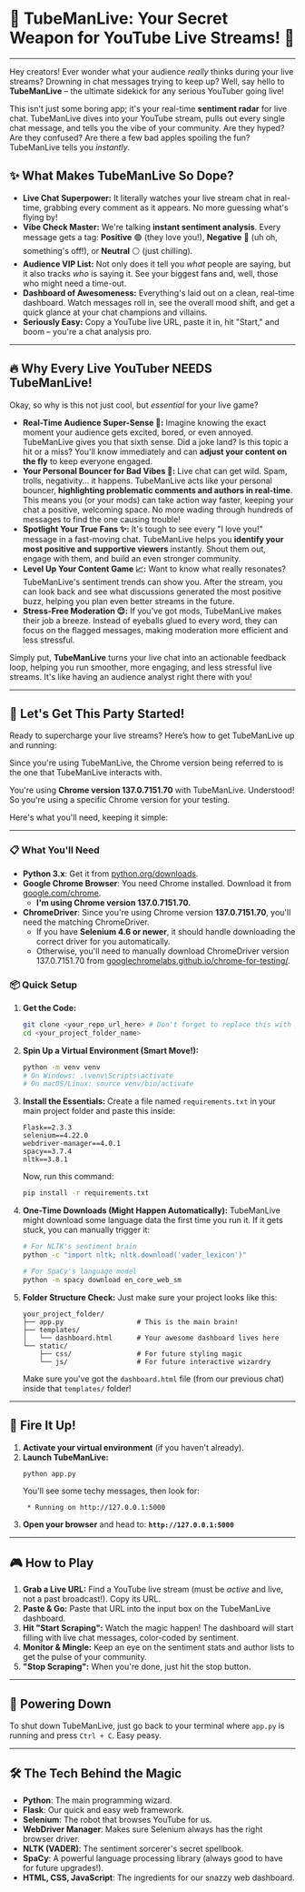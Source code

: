 # 🚀 TubeManLive: Your Secret Weapon for YouTube Live Streams\! 🚀

-----

Hey creators\! Ever wonder what your audience *really* thinks during your live streams? Drowning in chat messages trying to keep up? Well, say hello to **TubeManLive** – the ultimate sidekick for any serious YouTuber going live\!

This isn't just some boring app; it's your real-time **sentiment radar** for live chat. TubeManLive dives into your YouTube stream, pulls out every single chat message, and tells you the vibe of your community. Are they hyped? Are they confused? Are there a few bad apples spoiling the fun? TubeManLive tells you *instantly*.

## ✨ What Makes TubeManLive So Dope?

  * **Live Chat Superpower:** It literally watches your live stream chat in real-time, grabbing every comment as it appears. No more guessing what's flying by\!
  * **Vibe Check Master:** We're talking **instant sentiment analysis**. Every message gets a tag: **Positive** 🟢 (they love you\!), **Negative** 🔴 (uh oh, something's off\!), or **Neutral** ⚪ (just chilling).
  * **Audience VIP List:** Not only does it tell you *what* people are saying, but it also tracks *who* is saying it. See your biggest fans and, well, those who might need a time-out.
  * **Dashboard of Awesomeness:** Everything's laid out on a clean, real-time dashboard. Watch messages roll in, see the overall mood shift, and get a quick glance at your chat champions and villains.
  * **Seriously Easy:** Copy a YouTube live URL, paste it in, hit "Start," and boom – you're a chat analysis pro.

-----

## 🔥 Why Every Live YouTuber NEEDS TubeManLive\!

Okay, so why is this not just cool, but *essential* for your live game?

  * **Real-Time Audience Super-Sense 🧠:** Imagine knowing the exact moment your audience gets excited, bored, or even annoyed. TubeManLive gives you that sixth sense. Did a joke land? Is this topic a hit or a miss? You'll know immediately and can **adjust your content on the fly** to keep everyone engaged.
  * **Your Personal Bouncer for Bad Vibes 🚫:** Live chat can get wild. Spam, trolls, negativity... it happens. TubeManLive acts like your personal bouncer, **highlighting problematic comments and authors in real-time**. This means you (or your mods) can take action way faster, keeping your chat a positive, welcoming space. No more wading through hundreds of messages to find the one causing trouble\!
  * **Spotlight Your True Fans ✨:** It's tough to see every "I love you\!" message in a fast-moving chat. TubeManLive helps you **identify your most positive and supportive viewers** instantly. Shout them out, engage with them, and build an even stronger community.
  * **Level Up Your Content Game 📈:** Want to know what really resonates? TubeManLive's sentiment trends can show you. After the stream, you can look back and see what discussions generated the most positive buzz, helping you plan even better streams in the future.
  * **Stress-Free Moderation 😌:** If you've got mods, TubeManLive makes their job a breeze. Instead of eyeballs glued to every word, they can focus on the flagged messages, making moderation more efficient and less stressful.

Simply put, **TubeManLive** turns your live chat into an actionable feedback loop, helping you run smoother, more engaging, and less stressful live streams. It's like having an audience analyst right there with you\!

-----

## 🚀 Let's Get This Party Started\!

Ready to supercharge your live streams? Here’s how to get TubeManLive up and running:

Since you're using TubeManLive, the Chrome version being referred to is the one that TubeManLive interacts with.

You're using **Chrome version 137.0.7151.70** with TubeManLive.
Understood! So you're using a specific Chrome version for your testing.

Here's what you'll need, keeping it simple:

---

### 📋 What You'll Need

* **Python 3.x**: Get it from [python.org/downloads](https://www.python.org/downloads/).
* **Google Chrome Browser**: You need Chrome installed. Download it from [google.com/chrome](https://www.google.com/chrome/).
    * **I'm using Chrome version 137.0.7151.70.**
* **ChromeDriver**: Since you're using Chrome version **137.0.7151.70**, you'll need the matching ChromeDriver.
    * If you have **Selenium 4.6 or newer**, it should handle downloading the correct driver for you automatically.
    * Otherwise, you'll need to manually download ChromeDriver version 137.0.7151.70 from [googlechromelabs.github.io/chrome-for-testing/](https://googlechromelabs.github.io/chrome-for-testing/).

### 📦 Quick Setup

1.  **Get the Code:**

    ```bash
    git clone <your_repo_url_here> # Don't forget to replace this with your actual repo URL!
    cd <your_project_folder_name>
    ```

2.  **Spin Up a Virtual Environment (Smart Move\!):**

    ```bash
    python -m venv venv
    # On Windows: .\venv\Scripts\activate
    # On macOS/Linux: source venv/bin/activate
    ```

3.  **Install the Essentials:**
    Create a file named `requirements.txt` in your main project folder and paste this inside:

    ```
    Flask==2.3.3
    selenium==4.22.0
    webdriver-manager==4.0.1
    spacy==3.7.4
    nltk==3.8.1
    ```

    Now, run this command:

    ```bash
    pip install -r requirements.txt
    ```

4.  **One-Time Downloads (Might Happen Automatically):**
    TubeManLive might download some language data the first time you run it. If it gets stuck, you can manually trigger it:

    ```bash
    # For NLTK's sentiment brain
    python -c "import nltk; nltk.download('vader_lexicon')"

    # For SpaCy's language model
    python -m spacy download en_core_web_sm
    ```

5.  **Folder Structure Check:**
    Just make sure your project looks like this:

    ```
    your_project_folder/
    ├── app.py                  # This is the main brain!
    ├── templates/
    │   └── dashboard.html      # Your awesome dashboard lives here
    └── static/
        ├── css/                # For future styling magic
        └── js/                 # For future interactive wizardry
    ```

    Make sure you've got the `dashboard.html` file (from our previous chat) inside that `templates/` folder\!

-----

## 🚀 Fire It Up\!

1.  **Activate your virtual environment** (if you haven't already).
2.  **Launch TubeManLive:**
    ```bash
    python app.py
    ```
    You'll see some techy messages, then look for:
    ```
     * Running on http://127.0.0.1:5000
    ```
3.  **Open your browser** and head to:
    **`http://127.0.0.1:5000`**

-----

## 🎮 How to Play

1.  **Grab a Live URL:** Find a YouTube live stream (must be *active* and live, not a past broadcast\!). Copy its URL.
2.  **Paste & Go:** Paste that URL into the input box on the TubeManLive dashboard.
3.  **Hit "Start Scraping":** Watch the magic happen\! The dashboard will start filling with live chat messages, color-coded by sentiment.
4.  **Monitor & Mingle:** Keep an eye on the sentiment stats and author lists to get the pulse of your community.
5.  **"Stop Scraping":** When you're done, just hit the stop button.

-----

## 🛑 Powering Down

To shut down TubeManLive, just go back to your terminal where `app.py` is running and press `Ctrl + C`. Easy peasy.

-----

## 🛠️ The Tech Behind the Magic

  * **Python**: The main programming wizard.
  * **Flask**: Our quick and easy web framework.
  * **Selenium**: The robot that browses YouTube for us.
  * **WebDriver Manager**: Makes sure Selenium always has the right browser driver.
  * **NLTK (VADER)**: The sentiment sorcerer's secret spellbook.
  * **SpaCy**: A powerful language processing library (always good to have for future upgrades\!).
  * **HTML, CSS, JavaScript**: The ingredients for our snazzy web dashboard.
